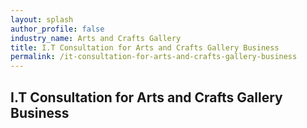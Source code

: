 ```yaml
---
layout: splash 
author_profile: false 
industry_name: Arts and Crafts Gallery
title: I.T Consultation for Arts and Crafts Gallery Business
permalink: /it-consultation-for-arts-and-crafts-gallery-business
---
```


## I.T Consultation for Arts and Crafts Gallery Business